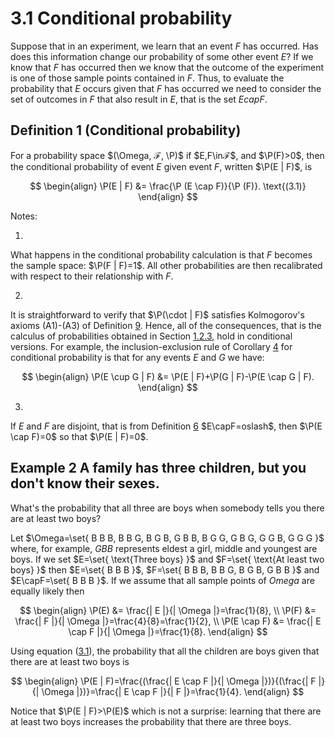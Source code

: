 # 3.1 Conditional probability

Suppose that in an experiment, we learn that an event $F$ has occurred.
Has does this information change our probability of some other event
$E$? If we know that $F$ has occurred then we know that the outcome of
the experiment is one of those sample points contained in $F$. Thus, to
evaluate the probability that $E$ occurs given that $F$ has occurred we
need to consider the set of outcomes in $F$ that also result in $E$,
that is the set $EcapF$.

## Definition 1 (Conditional probability)

For a probability space $(\Omega, ℱ, \P)$ if $E,F\inℱ$,
and $\P(F)>0$, then the conditional probability of event $E$
given event $F$, written $\P(E | F)$, is

$$
\begin{align}
\P(E | F) &= \frac{\P (E \cap F)}{\P (F)}. \text{(3.1)}
\end{align}
$$

Notes:

1.

What happens in the conditional probability calculation is that $F$
becomes the sample space: $\P(F | F)=1$. All other
probabilities are then recalibrated with respect to their relationship
with $F$.

2.

It is straightforward to verify that $\P(\cdot | F)$
satisfies Kolmogorov's axioms (A1)-(A3) of Definition
[9](nose2.htm#x10-150029). Hence, all of the consequences, that is the
calculus of probabilities obtained in Section
[1.2.3](nose2.htm#x10-160003), hold in conditional versions. For
example, the inclusion-exclusion rule of Corollary
[4](nose2.htm#x10-160224) for conditional probability is that for any
events $E$ and $G$ we have:

$$
\begin{align}
\P(E \cup G | F) &= \P(E | F)+\P(G | F)-\P(E \cap G | F). 
\end{align}
$$

3.

If $E$ and $F$ are disjoint, that is from Definition
[6](nose1.htm#x9-110206) $E\capF=oslash$, then
$\P(E \cap F)=0$ so that $\P(E | F)=0$.

## Example 2 A family has three children, but you don't know their sexes.

What's the probability that all three are boys when somebody tells you
there are at least two boys?

Let
$\Omega=\set{ B B B, B B G, B G B, G B B, B G G, G B G, G G B, G G G }$
where, for example, $GBB$ represents eldest a girl, middle and youngest
are boys. If we set $E=\set{ \text{Three boys} }$ and
$F=\set{ \text{At least two boys} }$ then
$E=\set{ B B B }$,
$F=\set{ B B B, B B G, B G B, G B B }$ and
$E\capF=\set{ B B B }$. If we assume that all sample points of
$Omega$ are equally likely then

$$
\begin{align}
\P(E) &= \frac{| E |}{| \Omega |}=\frac{1}{8},  \\ \P(F) &= \frac{| F |}{| \Omega |}=\frac{4}{8}=\frac{1}{2},  \\ \P(E \cap F) &= \frac{| E \cap F |}{| \Omega |}=\frac{1}{8}. 
\end{align}
$$

Using equation ([3.1](#x17-29002r3.1)), the probability that all the
children are boys given that there are at least two boys is

$$
\begin{align}
\P(E | F)=\frac{(\frac{| E \cap F |}{| \Omega |})}{(\frac{| F |}{| \Omega |})}=\frac{| E \cap F |}{| F |}=\frac{1}{4}. 
\end{align}
$$

Notice that $\P(E | F)>\P(E)$ which is not
a surprise: learning that there are at least two boys increases the
probability that there are three boys.
